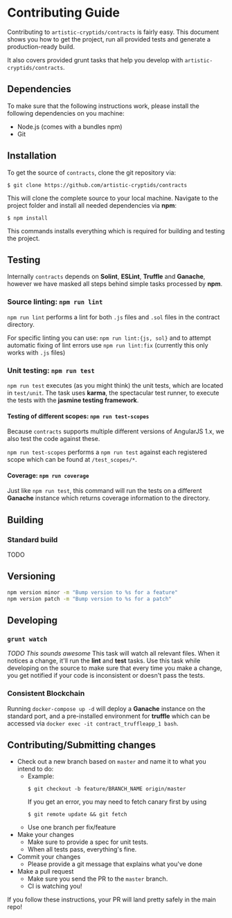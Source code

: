 # Contributing Guide

Contributing to `artistic-cryptids/contracts` is fairly easy. This document shows you how to get the project, run all provided tests and generate a production-ready build.

It also covers provided grunt tasks that help you develop with `artistic-cryptids/contracts`.

## Dependencies

To make sure that the following instructions work, please install the following dependencies
on you machine:

- Node.js (comes with a bundles npm)
- Git

## Installation

To get the source of `contracts`, clone the git repository via:

````
$ git clone https://github.com/artistic-cryptids/contracts
````

This will clone the complete source to your local machine. Navigate to the project folder
and install all needed dependencies via **npm**:

````
$ npm install
````

This commands installs everything which is required for building and testing the project.

## Testing
Internally `contracts` depends on **Solint**, **ESLint**, **Truffle** and **Ganache**, however we have masked all steps behind simple tasks processed by **npm**.

### Source linting: `npm run lint`
`npm run lint` performs a lint for both `.js` files and `.sol` files in the contract directory.

For specific linting you can use: `npm run lint:{js, sol}` and to attempt automatic fixing of lint errors use `npm run lint:fix` (currently this only works with `.js` files)

### Unit testing: `npm run test`
`npm run test` executes (as you might think) the unit tests, which are located
in `test/unit`. The task uses **karma**, the spectacular test runner, to execute the tests with
the **jasmine testing framework**.

#### Testing of different scopes: `npm run test-scopes`
Because `contracts` supports multiple different versions of AngularJS 1.x, we also test the code against these.

`npm run test-scopes` performs a `npm run test` against each registered scope which can be found at `/test_scopes/*`.

#### Coverage: `npm run coverage`
Just like `npm run test`, this command will run the tests on a different **Ganache** instance which returns coverage information to the directory.

## Building
### Standard build
TODO

## Versioning
```bash
npm version minor -m "Bump version to %s for a feature"
npm version patch -m "Bump version to %s for a patch"
```

## Developing
### `grunt watch`
_TODO This sounds awesome_
This task will watch all relevant files. When it notices a change, it'll run the **lint** and **test** tasks. Use this task while developing on the source to make sure that every time you make a change, you get notified if your code is inconsistent or doesn't pass the tests.

### Consistent Blockchain
Running `docker-compose up -d` will deploy a **Ganache** instance on the standard port, and a pre-installed environment for **truffle** which can be accessed via `docker exec -it contract_truffleapp_1 bash`.

## Contributing/Submitting changes

- Check out a new branch based on <code>master</code> and name it to what you intend to do:
  - Example:
    ````
    $ git checkout -b feature/BRANCH_NAME origin/master
    ````
    If you get an error, you may need to fetch canary first by using
    ````
    $ git remote update && git fetch
    ````
  - Use one branch per fix/feature
- Make your changes
  - Make sure to provide a spec for unit tests.
  - When all tests pass, everything's fine.
- Commit your changes
  - Please provide a git message that explains what you've done
- Make a pull request
  - Make sure you send the PR to the <code>master</code> branch.
  - CI is watching you!

If you follow these instructions, your PR will land pretty safely in the main repo!
